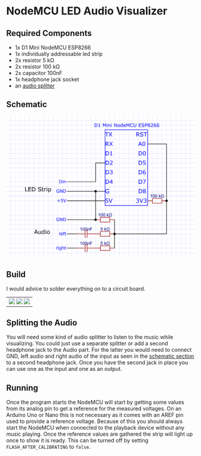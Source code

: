 # NodeMCU LED Audio Visualizer

## Required Components
 - 1x D1 Mini NodeMCU ESP8266
 - 1x individually addressable led strip
 - 2x resistor 5 kΩ
 - 2x resistor 100 kΩ
 - 2x capacitor 100nF
 - 1x headphone jack socket
 - an [audio splitter](#splitting-the-audio)

## Schematic
![schematic](images/schematic.png)

## Build
I would advice to solder everything on to a circuit board.
<table>
    <tr>
        <td>
            <img width="280" src="images/board1.png">
            <img width="280" src="images/board2.png">
            <img width="280" src="images/board3.png">
        </td>
    </tr>
</table>

## Splitting the Audio
You will need some kind of audio splitter to listen to the music while visualizing.
You could just use a separate splitter or add a second headphone jack to the Audio part.
For the latter you would need to connect GND, left audio and right audio of the input
as seen in the [schematic section](#schematic) to a second headphone jack.
Once you have the second jack in place you can use one as the input and one as an output.

## Running
Once the program starts the NodeMCU will start by getting some values from its analog pin to get a reference for the measured voltages.
On an Arduino Uno or Nano this is not necessary as it comes with an AREF pin used to provide a reference voltage.
Because of this you should always start the NodeMCU when connected to the playback device without any music playing.
Once the reference values are gathered the strip will light up once to show it is ready.
This can be turned off by setting `FLASH_AFTER_CALIBRATING` to `false`.